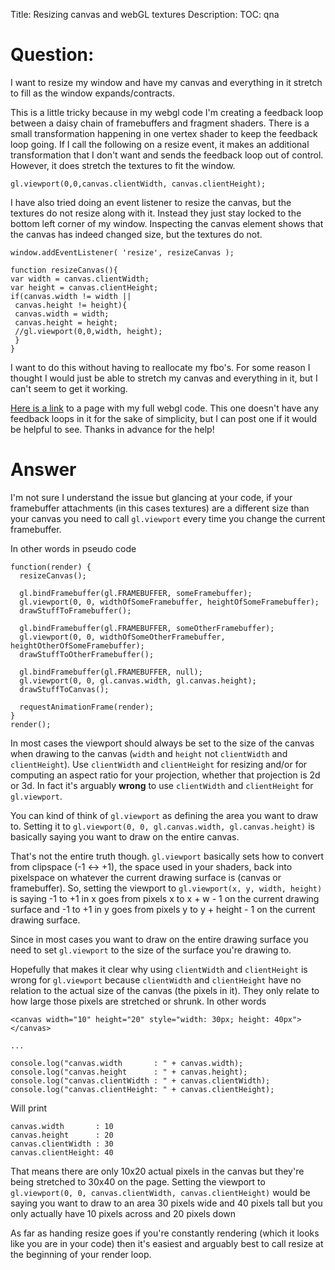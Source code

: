 Title: Resizing canvas and webGL textures
Description:
TOC: qna

# Question:

I want to resize my window and have my canvas and everything in it stretch to fill as the window expands/contracts. 

This is a little tricky because in my webgl code I'm creating a feedback loop between a daisy chain of framebuffers and fragment shaders. There is a small transformation happening in one vertex shader to keep the feedback loop going. If I call the following on a resize event, it makes an additional transformation that I don't want and sends the feedback loop out of control. However, it does stretch the textures to fit the window.

    gl.viewport(0,0,canvas.clientWidth, canvas.clientHeight);

I have also tried doing an event listener to resize the canvas, but the textures do not resize along with it. Instead they just stay locked to the bottom left corner of my window. Inspecting the canvas element shows that the canvas has indeed changed size, but the textures do not.
     
    window.addEventListener( 'resize', resizeCanvas );
    
    function resizeCanvas(){
    var width = canvas.clientWidth;
    var height = canvas.clientHeight;
    if(canvas.width != width ||
     canvas.height != height){
     canvas.width = width;
     canvas.height = height;
     //gl.viewport(0,0,width, height);
     }
    }

I want to do this without having to reallocate my fbo's. For some reason I thought I would just be able to stretch my canvas and everything in it, but I can't seem to get it working.

[Here is a link](http://adamferriss.com/feedback/simple.html) to a page with my full webgl code. This one doesn't have any feedback loops in it for the sake of simplicity, but I can post one if it would be helpful to see. Thanks in advance for the help!


# Answer

I'm not sure I understand the issue but glancing at your code, if your framebuffer attachments (in this cases textures) are a different size than your canvas you need to call `gl.viewport` every time you change the current framebuffer. 

In other words in pseudo code

    function(render) {
      resizeCanvas();

      gl.bindFramebuffer(gl.FRAMEBUFFER, someFramebuffer);
      gl.viewport(0, 0, widthOfSomeFramebuffer, heightOfSomeFramebuffer);
      drawStuffToFramebuffer();

      gl.bindFramebuffer(gl.FRAMEBUFFER, someOtherFramebuffer);
      gl.viewport(0, 0, widthOfSomeOtherFramebuffer, heightOtherOfSomeFramebuffer);
      drawStuffToOtherFramebuffer();

      gl.bindFramebuffer(gl.FRAMEBUFFER, null);
      gl.viewport(0, 0, gl.canvas.width, gl.canvas.height);
      drawStuffToCanvas();
    
      requestAnimationFrame(render);
    }
    render();

In most cases the viewport should always be set to the size of the canvas when drawing to the canvas (`width` and `height` not `clientWidth` and `clientHeight`). Use `clientWidth` and `clientHeight` for resizing and/or for computing an aspect ratio for your projection, whether that projection is 2d or 3d. In fact it's arguably **wrong** to use `clientWidth` and `clientHeight` for `gl.viewport`.

You can kind of think of `gl.viewport` as defining the area you want to draw to. Setting it to `gl.viewport(0, 0, gl.canvas.width, gl.canvas.height)` is basically saying you want to draw on the entire canvas. 

That's not the entire truth though. `gl.viewport` basically sets how to convert from clipspace (-1  <->  +1), the space used in your shaders, back into pixelspace on whatever the current drawing surface is (canvas or framebuffer). So, setting the viewport to `gl.viewport(x, y, width, height)` is saying -1 to +1 in x goes from pixels x to x + w - 1 on the current drawing surface and -1 to +1 in y goes from pixels y to y + height - 1 on the current drawing surface.

Since in most cases you want to draw on the entire drawing surface you need to set `gl.viewport` to the size of the surface you're drawing to.

Hopefully that makes it clear why using `clientWidth` and `clientHeight` is wrong for `gl.viewport` because `clientWidth` and `clientHeight` have no relation to the actual size of the canvas (the pixels in it). They only relate to how large those pixels are stretched or shrunk. In other words

    <canvas width="10" height="20" style="width: 30px; height: 40px"></canvas>

    ...

    console.log("canvas.width       : " + canvas.width);
    console.log("canvas.height      : " + canvas.height);
    console.log("canvas.clientWidth : " + canvas.clientWidth);
    console.log("canvas.clientHeight: " + canvas.clientHeight);

Will print

    canvas.width       : 10
    canvas.height      : 20
    canvas.clientWidth : 30
    canvas.clientHeight: 40

That means there are only 10x20 actual pixels in the canvas but they're being stretched to 30x40 on the page. Setting the viewport to `gl.viewport(0, 0, canvas.clientWidth, canvas.clientHeight)` would be saying you want to draw to an area 30 pixels wide and 40 pixels tall but you only actually have 10 pixels across and 20 pixels down

As far as handing resize goes if you're constantly rendering (which it looks like you are in your code) then it's easiest and arguably best to call resize at the beginning of your render loop. 
